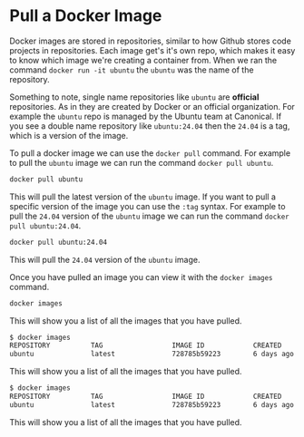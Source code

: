 # Pull a Docker Image

Docker images are stored in repositories, similar to how Github stores code projects in repositories. Each image get's it's own repo, which makes it easy to know which image we're creating a container from. When we ran the command `docker run -it ubuntu` the `ubuntu` was the name of the repository.

Something to note, single name repositories like `ubuntu` are __official__ repositories. As in they are created by Docker or an official organization. For example the `ubuntu` repo is managed by the Ubuntu team at Canonical. If you see a double name repository like `ubuntu:24.04` then the `24.04` is a tag, which is a version of the image.

To pull a docker image we can use the `docker pull` command. For example to pull the `ubuntu` image we can run the command `docker pull ubuntu`.

```sh
docker pull ubuntu
```

This will pull the latest version of the `ubuntu` image. If you want to pull a specific version of the image you can use the `:tag` syntax. For example to pull the `24.04` version of the `ubuntu` image we can run the command `docker pull ubuntu:24.04`.

```sh
docker pull ubuntu:24.04
```

This will pull the `24.04` version of the `ubuntu` image.

Once you have pulled an image you can view it with the `docker images` command.

```sh
docker images
```

This will show you a list of all the images that you have pulled.

```sh
$ docker images
REPOSITORY          TAG                 IMAGE ID            CREATED             SIZE
ubuntu              latest              728785b59223        6 days ago          139MB
```

This will show you a list of all the images that you have pulled.

```sh
$ docker images
REPOSITORY          TAG                 IMAGE ID            CREATED             SIZE
ubuntu              latest              728785b59223        6 days ago          139MB
```

This will show you a list of all the images that you have pulled.
